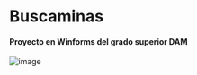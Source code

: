 # Buscaminas

#### Proyecto en Winforms del grado superior DAM

![image](https://github.com/jorgepasc/Buscaminas/assets/33099189/2a755b68-824a-49ff-a3fe-fd87006ddf85)
